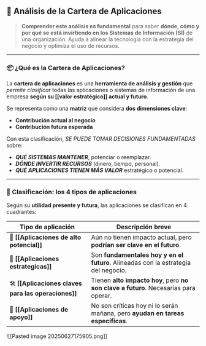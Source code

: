 
## 🧠 Análisis de la Cartera de Aplicaciones

> **Comprender este análisis es fundamental** para saber **dónde, cómo y por qué se está invirtiendo en los Sistemas de Información (SI)** de una organización. Ayuda a alinear la tecnología con la estrategia del negocio y optimiza el uso de recursos.

---

### 📦 ¿Qué es la Cartera de Aplicaciones?

La **cartera de aplicaciones** es una **herramienta de análisis y gestión** que *permite clasificar* todas las aplicaciones o sistemas de información de una empresa **según su [[valor estratégico]] actual y futuro**.

Se representa como una **matriz** que considera **dos dimensiones clave**:

- **Contribución actual al negocio**
- **Contribución futura esperada**

Con esta clasificación, *SE PUEDE TOMAR DECISIONES FUNDAMENTADAS* sobre:

- ***QUÉ SISTEMAS MANTENER***, potenciar o reemplazar.
- ***DÓNDE INVERTIR RECURSOS*** (dinero, tiempo, personal).
- ***QUÉ APLICACIONES TIENEN MÁS VALOR*** estratégico o potencial.

---

### 🔢 Clasificación: los 4 tipos de aplicaciones

Según su **utilidad presente y futura**, las aplicaciones se clasifican en 4 cuadrantes:

| Tipo de aplicación                                   | Descripción breve                                                                    |
| ---------------------------------------------------- | ------------------------------------------------------------------------------------ |
| 🧪 **[[Aplicaciones de alto potencial]]**            | Aún no tienen impacto actual, pero **podrían ser clave en el futuro**.               |
| 🎯 **[[Aplicaciones estrategicas]]**                 | Son **fundamentales hoy y en el futuro**. Alineadas con la estrategia del negocio.   |
| 🛠️ **[[Aplicaciones claves para las operaciones]]** | Tienen **alto impacto hoy**, pero **no son clave a futuro**. Necesarias para operar. |
| 🧩 **[[Aplicaciones de apoyo]]**                     | No son críticas hoy ni lo serán mañana, pero **ayudan en tareas específicas**.       |
![[Pasted image 20250627175905.png]]
